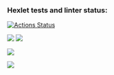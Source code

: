### Hexlet tests and linter status:
[![Actions Status](https://github.com/nomadkyr/frontend-project-lvl2/workflows/hexlet-check/badge.svg)](https://github.com/nomadkyr/frontend-project-lvl2/actions)

<a href="https://codeclimate.com/github/nomadkyr/frontend-project-lvl2/maintainability"><img src="https://api.codeclimate.com/v1/badges/f8451b8914791d6491dd/maintainability" /></a> <a href="https://codeclimate.com/github/nomadkyr/frontend-project-lvl2/test_coverage"><img src="https://api.codeclimate.com/v1/badges/f8451b8914791d6491dd/test_coverage" /></a>

<a href="https://asciinema.org/a/5zIpK3u4R38WXAKORSpoZBL8n" target="_blank"><img src="https://asciinema.org/a/5zIpK3u4R38WXAKORSpoZBL8n.svg" /></a>

<a href="https://asciinema.org/a/3DREC4u0UY8ohfQDWpPpxbLpk" target="_blank"><img src="https://asciinema.org/a/3DREC4u0UY8ohfQDWpPpxbLpk.svg" /></a>


